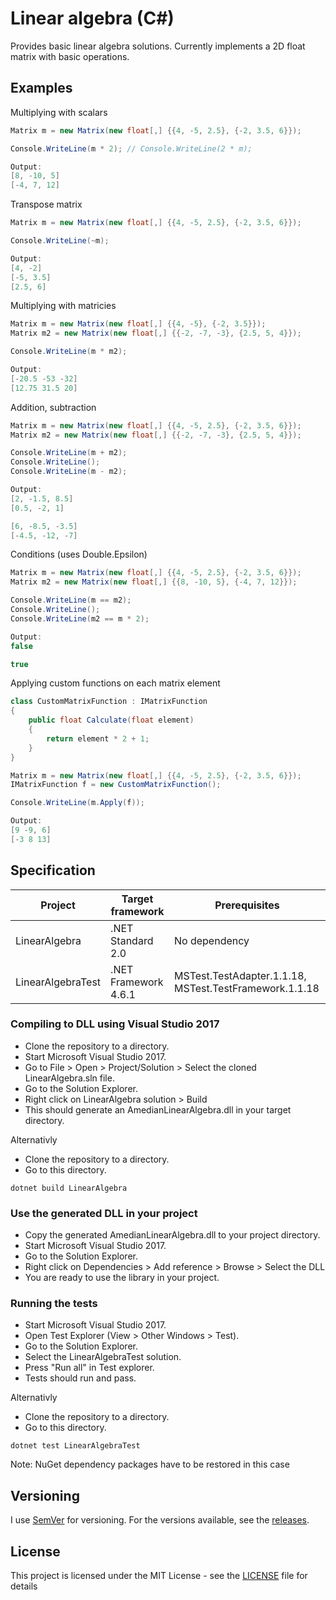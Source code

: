 # Linear algebra (C#)

Provides basic linear algebra solutions. Currently implements a 2D float matrix with basic operations.

## Examples

Multiplying with scalars
```c#
Matrix m = new Matrix(new float[,] {{4, -5, 2.5}, {-2, 3.5, 6}});

Console.WriteLine(m * 2); // Console.WriteLine(2 * m);

Output:
[8, -10, 5]
[-4, 7, 12]
```

Transpose matrix
```c#
Matrix m = new Matrix(new float[,] {{4, -5, 2.5}, {-2, 3.5, 6}});

Console.WriteLine(~m);

Output:
[4, -2]
[-5, 3.5]
[2.5, 6]
```

Multiplying with matricies
```c#
Matrix m = new Matrix(new float[,] {{4, -5}, {-2, 3.5}});
Matrix m2 = new Matrix(new float[,] {{-2, -7, -3}, {2.5, 5, 4}});

Console.WriteLine(m * m2);

Output:
[-20.5 -53 -32]
[12.75 31.5 20]
```


Addition, subtraction
```c#
Matrix m = new Matrix(new float[,] {{4, -5, 2.5}, {-2, 3.5, 6}});
Matrix m2 = new Matrix(new float[,] {{-2, -7, -3}, {2.5, 5, 4}});

Console.WriteLine(m + m2);
Console.WriteLine();
Console.WriteLine(m - m2);

Output:
[2, -1.5, 8.5]
[0.5, -2, 1]

[6, -8.5, -3.5]
[-4.5, -12, -7]
```

Conditions (uses Double.Epsilon)
```c#
Matrix m = new Matrix(new float[,] {{4, -5, 2.5}, {-2, 3.5, 6}});
Matrix m2 = new Matrix(new float[,] {{8, -10, 5}, {-4, 7, 12}});

Console.WriteLine(m == m2);
Console.WriteLine();
Console.WriteLine(m2 == m * 2);

Output:
false

true
```

Applying custom functions on each matrix element
```c#
class CustomMatrixFunction : IMatrixFunction
{
	public float Calculate(float element)
	{
		return element * 2 + 1;
	}
}

Matrix m = new Matrix(new float[,] {{4, -5, 2.5}, {-2, 3.5, 6}});
IMatrixFunction f = new CustomMatrixFunction();

Console.WriteLine(m.Apply(f));

Output:
[9 -9, 6]
[-3 8 13]
```

## Specification

| Project | Target framework | Prerequisites |
| --- | --- | --- |
| LinearAlgebra | .NET Standard 2.0 | No dependency |
| LinearAlgebraTest | .NET Framework 4.6.1 | MSTest.TestAdapter.1.1.18, MSTest.TestFramework.1.1.18 |


### Compiling to DLL using Visual Studio 2017

- Clone the repository to a directory.
- Start Microsoft Visual Studio 2017.
- Go to File > Open > Project/Solution > Select the cloned LinearAlgebra.sln file.
- Go to the Solution Explorer.
- Right click on LinearAlgebra solution > Build
- This should generate an AmedianLinearAlgebra.dll in your target directory.

Alternativly

- Clone the repository to a directory.
- Go to this directory.
```
dotnet build LinearAlgebra
```

### Use the generated DLL in your project

- Copy the generated AmedianLinearAlgebra.dll to your project directory.
- Start Microsoft Visual Studio 2017.
- Go to the Solution Explorer.
- Right click on Dependencies > Add reference > Browse > Select the DLL
- You are ready to use the library in your project.

### Running the tests

- Start Microsoft Visual Studio 2017.
- Open Test Explorer (View > Other Windows > Test).
- Go to the Solution Explorer.
- Select the LinearAlgebraTest solution.
- Press "Run all" in Test explorer.
- Tests should run and pass.

Alternativly

- Clone the repository to a directory.
- Go to this directory.
```
dotnet test LinearAlgebraTest
```

Note: NuGet dependency packages have to be restored in this case

## Versioning

I use [SemVer](http://semver.org/) for versioning. For the versions available, see the [releases](https://github.com/amedian/c-sharp-linear-algebra/releases). 

## License

This project is licensed under the MIT License - see the [LICENSE](LICENSE) file for details

